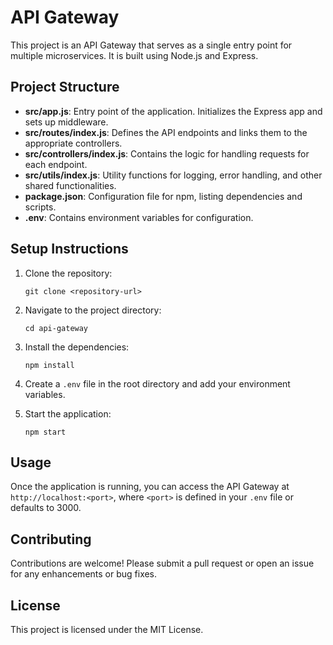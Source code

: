 # API Gateway

This project is an API Gateway that serves as a single entry point for multiple microservices. It is built using Node.js and Express.

## Project Structure

- **src/app.js**: Entry point of the application. Initializes the Express app and sets up middleware.
- **src/routes/index.js**: Defines the API endpoints and links them to the appropriate controllers.
- **src/controllers/index.js**: Contains the logic for handling requests for each endpoint.
- **src/utils/index.js**: Utility functions for logging, error handling, and other shared functionalities.
- **package.json**: Configuration file for npm, listing dependencies and scripts.
- **.env**: Contains environment variables for configuration.

## Setup Instructions

1. Clone the repository:
   ```
   git clone <repository-url>
   ```

2. Navigate to the project directory:
   ```
   cd api-gateway
   ```

3. Install the dependencies:
   ```
   npm install
   ```

4. Create a `.env` file in the root directory and add your environment variables.

5. Start the application:
   ```
   npm start
   ```

## Usage

Once the application is running, you can access the API Gateway at `http://localhost:<port>`, where `<port>` is defined in your `.env` file or defaults to 3000.

## Contributing

Contributions are welcome! Please submit a pull request or open an issue for any enhancements or bug fixes.

## License

This project is licensed under the MIT License.